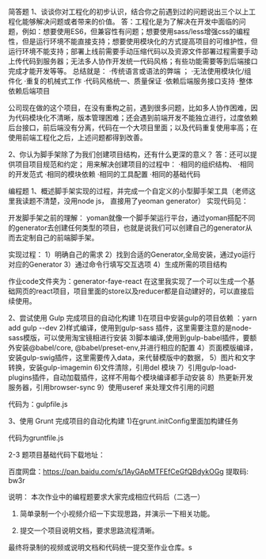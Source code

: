 简答题
1、谈谈你对工程化的初步认识，结合你之前遇到过的问题说出三个以上工程化能够解决问题或者带来的价值。
答：工程化是为了解决在开发中面临的问题，例如：想要使用ES6，但兼容性有问题；想要使用sass/less增强css的编程性，但是运行环境不能直接支持；想要使用模块化的方式提高项目的可维护性，但运行环境不能支持；部署上线前需要手动压缩代码以及资源文件部署过程需要手动上传代码到服务器；无法多人协作开发统一代码风格；有些功能需要等到后端接口完成才能开发等等。
总结就是：
·传统语言或语法的弊端 ；
·无法使用模块化/组件化
·重复的机械式工作
·代码风格统一、质量保证
·依赖后端服务接口支持
·整体依赖后端项目

公司现在做的这个项目，在没有重构之前，遇到很多问题，比如多人协作困难，因为代码模块化不清晰，版本管理困难；还会遇到前端开发不能独立进行，过度依赖后台接口，前后端没有分离，代码在一个大项目里面；以及代码重复使用率高；在使用前端工程化之后，上述问题都得到改善。

2、你认为脚手架除了为我们创建项目结构，还有什么更深的意义？
答：还可以提供项目项目规范和约定；
用来解决创建项目的过程中：
·相同的组织结构、
·相同的开发范式
·相同的模块依赖
·相同的工具配置
·相同的基础代码

编程题
1、概述脚手架实现的过程，并完成一个自定义的小型脚手架工具（老师这里我读题不清楚，没用node js， 直接用了yeoman generator）
实现代码见：

开发脚手架之前的理解：
yoman就像一个脚手架运行平台，通过yoman搭配不同的generator去创建任何类型的项目，也就是说我们可以创建自己的generator从而去定制自己的前端脚手架。

实现过程：
1）明确自己的需求
2）找到合适的Generator,全局安装，通过yo运行对应的Generator 
3）通过命令行填写交互选项
4）生成所需的项目结构

作业code文件夹为：generator-faye-react
在这里我实现了一个可以生成一个基础网页的react项目，项目里面的store以及reducer都是自动建好的，可以直接后续使用。

2、尝试使用 Gulp 完成项目的自动化构建
1)在项目中安装gulp的项目依赖 ：yarn add gulp --dev
2)样式编译，使用到gulp-sass 插件，这里需要注意的是node-sass模版，可以使用淘宝镜相进行安装
3)脚本编译,使用到gulp-babel插件，要额外安装@babel/core, @babel/preset-env,并进行相应的配置
4）页面模版编译，安装gulp-swig插件，这里需要传入data，来代替模版中的数据，
5）图片和文字转换，安装gulp-imagemin
6)文件清除，引用del 模块
7）引用gulp-load-plugins插件，自动加载插件，这样不用每个模块编译都手动安装
8）热更新开发服务器，引用browser-sync
9）使用useref 来处理文件引用的问题

代码为：gulpfile.js


3、使用 Grunt 完成项目的自动化构建
1)在grunt.initConfig里面加构建任务

代码为gruntfile.js


2-3 题项目基础代码下载地址：

百度网盘：https://pan.baidu.com/s/1AyGApMTFEfCeGfQBdykOGg 提取码: bw3r

说明：
本次作业中的编程题要求大家完成相应代码后（二选一）

1.  简单录制一个小视频介绍一下实现思路，并演示一下相关功能。

2.  提交一个项目说明文档，要求思路流程清晰。

最终将录制的视频或说明文档和代码统一提交至作业仓库。s